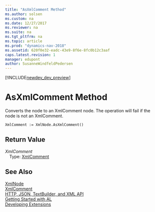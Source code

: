 ```yaml
---
title: "AsXmlComment Method"
ms.author: solsen
ms.custom: na
ms.date: 12/27/2017
ms.reviewer: na
ms.suite: na
ms.tgt_pltfrm: na
ms.topic: article
ms.prod: "dynamics-nav-2018"
ms.assetid: 620f0e32-eadc-43e9-8f6e-8fc0b12c3aaf
caps.latest.revision: 1
manager: edupont
author: SusanneWindfeldPedersen
---
```


[!INCLUDE[newdev_dev_preview](../includes/newdev_dev_preview.md)]

# AsXmlComment Method
Converts the node to an XmlComment node. The operation will fail if the node is not an XmlComment.  
```  
XmlComment := XmlNode.AsXmlComment()  
```  
## Return Value
*XmlComment*  
&emsp;Type: [XmlComment](xmlcomment-class.md)  
  
## See Also
[XmlNode](xmlnode-class.md)  
[XmlComment](xmlcomment-class.md)  
[HTTP, JSON, TextBuilder, and XML API](../devenv-restapi-overview.md)  
[Getting Started with AL](../devenv-get-started.md)  
[Developing Extensions](../devenv-dev-overview.md)  
